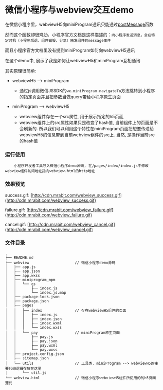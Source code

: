 # 微信小程序与webview交互demo

在微信小程序里，webviewH5向miniProgram通讯只能通过[postMessage](https://developers.weixin.qq.com/miniprogram/dev/component/web-view.html)函数

然而这个函数却很鸡肋，小程序官方文档是这样描述的：`向小程序发送消息，会在特定时机（小程序后退、组件销毁、分享）触发组件的message事件`

而且小程序官方文档里没有提到miniProgram如何向webviewH5通讯

在这个demo中, 展示了我是如何让webviewH5和miniProgram互相通讯

其实原理很简单:

-  webviewH5 --> miniProgram
    - 通过js调用微信JSSDK的`wx.miniProgram.navigateTo`方法跳转到小程序的指定页面并且把参数当做query带给小程序原生页面

-  miniProgram --> webviewH5
    - webview组件存在一个src属性, 用于展示指定的h5页面, 
    - webview组件上的src属性如果只是改变了hash值, 当前组件上的页面是不会刷新的. 所以我们可以利用这个特性在miniProgram页面把想要传递给webviewH5的信息带到当前webview组件的src上. 当然, 是操作当前src的hash值

### 运行使用

```shell
    小程序开发者工具导入微信小程序demo源码, 在/pages/index/index.js中修改webview组件访问地址指向webview.html的http地址
```

### 效果预览

success.gif: [http://cdn.mrabit.com/webview_success.gif](http://cdn.mrabit.com/webview_success.gif)

failure.gif: [http://cdn.mrabit.com/webview_failure.gif](http://cdn.mrabit.com/webview_failure.gif)

cancel.gif: [http://cdn.mrabit.com/webview_cancel.gif](http://cdn.mrabit.com/webview_cancel.gif)

### 文件目录

```
.
├── README.md
├── webview                     // 微信小程序demo源码
│   ├── app.js
│   ├── app.json
│   ├── app.wxss
│   ├── miniprogram_npm
│   │   └── qs
│   │       ├── index.js
│   │       └── index.js.map
│   ├── package-lock.json
│   ├── package.json
│   ├── pages
│   │   ├── index               // 存在webviewH5组件的页面
│   │   │   ├── index.js
│   │   │   ├── index.json
│   │   │   ├── index.wxml
│   │   │   └── index.wxss
│   │   └── pay                 // miniProgram原生页面
│   │       ├── pay.js
│   │       ├── pay.json
│   │       ├── pay.wxml
│   │       └── pay.wxss
│   ├── project.config.json
│   ├── sitemap.json
│   └── utils                   // 工具类, miniProgram --> webviewH5的主要代码逻辑存放在这里
│       └── util.js
└── webview.html                // 微信小程序webviewH5组件所使用的的h5页面源码
```